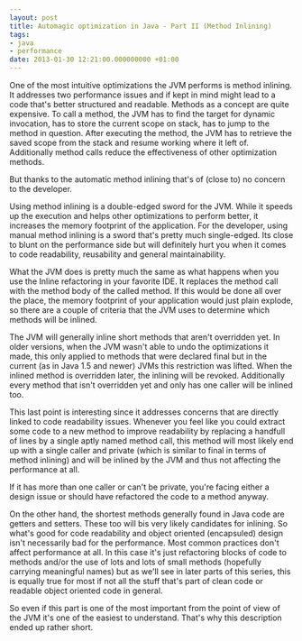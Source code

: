 ```yaml
---
layout: post
title: Automagic optimization in Java - Part II (Method Inlining)
tags:
- java
- performance
date: 2013-01-30 12:21:00.000000000 +01:00
---
```

One of the most intuitive optimizations the JVM performs is method inlining. It addresses two performance issues and if kept in mind might lead to a code that's better structured and readable. Methods as a concept are quite expensive. To call a method, the JVM has to find the target for dynamic invocation, has to store the current scope on stack, has to jump to the method in question. After executing the method, the JVM has to retrieve the saved scope from the stack and resume working where it left of. Additionally method calls reduce the effectiveness of other optimization methods.


But thanks to the automatic method inlining that's of (close to) no concern to the developer.         

Using method inlining is a double-edged sword for the JVM. While it speeds up the execution and helps other optimizations to perform better, it increases the memory footprint of the application. For the developer, using manual method inlining is a sword that's pretty much single-edged. Its close to blunt on the performance side but will definitely hurt you when it comes to code readability, reusability and general maintainability. 

What the JVM does is pretty much the same as what happens when you use the Inline refactoring in your favorite IDE. It replaces the method call with the method body of the called method. If this would be done all over the place, the memory footprint of your application would just plain explode, so there are a couple of criteria that the JVM uses to determine which methods will be inlined.

The JVM will generally inline short methods that aren't overridden yet. In older versions, when the JVM wasn't able to undo the optimizations it made, this only applied to methods that were declared final but in the current (as in Java 1.5 and newer) JVMs this restriction was lifted. When the inlined method is overridden later, the inlining will be revoked. Additionally every method that isn't overridden yet and only has one caller will be inlined too.

This last point is interesting since it addresses concerns that are directly linked to code readability issues. Whenever you feel like you could extract some code to a new method to improve readability by replacing a handfull of lines by a single aptly named method call, this method will most likely end up with a single caller and private (which is similar to final in terms of method inlining) and will be inlined by the JVM and thus not affecting the performance at all. 

If it has more than one caller or can't be private, you're facing either a design issue or should have refactored the code to a method anyway. 

On the other hand, the shortest methods generally found in Java code are getters and setters. These too will bis very likely candidates for inlining. So what's good for code readability and object oriented (encapsuled) design isn't necessarily bad for the performance. Most common practices don't affect performance at all. In this case it's just refactoring blocks of code to methods and/or the use of lots and lots of small methods (hopefully carrying meaningful names) but as we'll see in later parts of this series, this is equally true for most if not all the stuff that's part of clean code or readable object oriented code in general.

So even if this part is one of the most important from the point of view of the JVM it's one of the easiest to understand. That's why this description ended up rather short.